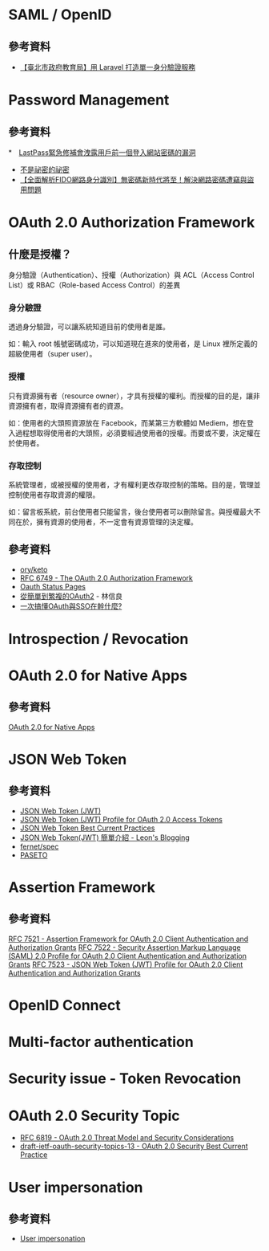 # SAML / OpenID

## 參考資料

* [【臺北市政府教育局】用 Laravel 打造單一身分驗證服務](https://medium.com/laraveldojo/the-story-behind-tp-edu-with-laravel-47fe68a51d8a)

# Password Management

## 參考資料

*　[LastPass緊急修補會洩露用戶前一個登入網站密碼的漏洞](https://www.ithome.com.tw/news/133083)
* [不是祕密的祕密](https://www.ithome.com.tw/voice/127918)
* [【全面解析FIDO網路身分識別】無密碼新時代將至！解決網路密碼遭竊與盜用問題](https://www.ithome.com.tw/news/128566)

# OAuth 2.0 Authorization Framework

## 什麼是授權？

身分驗證（Authentication）、授權（Authorization）與 ACL（Access Control List）或 RBAC（Role-based Access Control）的差異

### 身分驗證

透過身分驗證，可以讓系統知道目前的使用者是誰。

如：輸入 root 帳號密碼成功，可以知道現在進來的使用者，是 Linux 裡所定義的超級使用者（super user）。

### 授權

只有資源擁有者（resource owner），才具有授權的權利。而授權的目的是，讓非資源擁有者，取得資源擁有者的資源。

如：使用者的大頭照資源放在 Facebook，而某第三方軟體如 Mediem，想在登入過程想取得使用者的大頭照，必須要經過使用者的授權。而要或不要，決定權在於使用者。

### 存取控制

系統管理者，或被授權的使用者，才有權利更改存取控制的策略。目的是，管理並控制使用者存取資源的權限。

如：留言板系統，前台使用者只能留言，後台使用者可以刪除留言。與授權最大不同在於，擁有資源的使用者，不一定會有資源管理的決定權。

## 參考資料

* [ory/keto](https://github.com/ory/keto)
* [RFC 6749 - The OAuth 2.0 Authorization Framework](https://tools.ietf.org/html/rfc6749)
* [Oauth Status Pages](https://tools.ietf.org/wg/oauth/)
* [從簡單到繁複的OAuth2](https://www.ithome.com.tw/voice/129385) - 林信良
* [一次搞懂OAuth與SSO在幹什麼?](https://studyhost.blogspot.com/2017/01/oauthsso.html)

# Introspection / Revocation

# OAuth 2.0 for Native Apps

## 參考資料

[OAuth 2.0 for Native Apps](https://tools.ietf.org/html/rfc8252)

# JSON Web Token

## 參考資料

* [JSON Web Token (JWT)](https://tools.ietf.org/html/rfc7519)
* [JSON Web Token (JWT) Profile for OAuth 2.0 Access Tokens](https://tools.ietf.org/html/draft-ietf-oauth-access-token-jwt-01)
* [JSON Web Token Best Current Practices](https://tools.ietf.org/html/draft-ietf-oauth-jwt-bcp-06#section-3.5)
* [JSON Web Token(JWT) 簡單介紹 - Leon's Blogging](https://mgleon08.github.io/blog/2018/07/16/jwt/)
* [fernet/spec](https://github.com/fernet/spec)
* [PASETO](https://paseto.io/)

# Assertion Framework

## 參考資料

[RFC 7521 - Assertion Framework for OAuth 2.0 Client Authentication and Authorization Grants](https://tools.ietf.org/html/rfc7521)
[RFC 7522 - Security Assertion Markup Language (SAML) 2.0 Profile for OAuth 2.0 Client Authentication and Authorization Grants](https://tools.ietf.org/html/rfc7522)
[RFC 7523 - JSON Web Token (JWT) Profile for OAuth 2.0 Client Authentication and Authorization Grants](https://tools.ietf.org/html/rfc7523)

# OpenID Connect

# Multi-factor authentication

# Security issue - Token Revocation

# OAuth 2.0 Security Topic

* [RFC 6819 - OAuth 2.0 Threat Model and Security Considerations](https://tools.ietf.org/html/rfc6819)
* [draft-ietf-oauth-security-topics-13 - OAuth 2.0 Security Best Current Practice](https://tools.ietf.org/html/draft-ietf-oauth-security-topics-13)

# User impersonation

## 參考資料

* [User impersonation](https://support.google.com/admanager/answer/1241070?hl=en)
